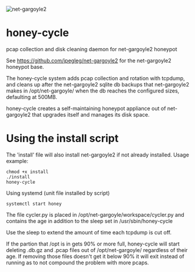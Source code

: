 ![net-gargoyle2](https://carefuldata.com/images/cdlogo.png)

# honey-cycle
pcap collection and disk cleaning daemon for net-gargoyle2 honeypot

See https://github.com/jpegleg/net-gargoyle2 for the net-gargoyle2 honeypot base.

The honey-cycle system adds pcap collection and rotation with tcpdump,
and cleans up after the net-gargoyle2 sqlite db backups that net-gargoyle2
makes in /opt/net-gargoyle/ when the db reaches the configured sizes, defaulting
at 500MB.

honey-cycle creates a self-maintaining honeypot appliance out of net-gargoyle2
that upgrades itself and manages its disk space.

# Using the install script
The 'install' file will also install net-gargoyle2 if not already installed.
Usage example:

```
chmod +x install
./install
honey-cycle
```

Using systemd (unit file installed by script)

```
systemctl start honey
```

The file cycler.py is placed in /opt/net-gargoyle/workspace/cycler.py and contains the age
in addition to the sleep set in /usr/sbin/honey-cycle

Use the sleep to extend the amount of time each tcpdump is cut off.

If the partion that /opt is in gets 90% or more full, honey-cycle will start deleting .db.gz and .pcap files
out of /opt/net-gargoyle/ regardless of their age. If removing those files doesn't get it below 90% it will exit
instead of running as to not compound the problem with more pcaps.
